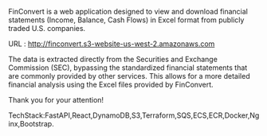 FinConvert is a web application designed to view and download financial statements (Income, Balance, Cash Flows) in Excel format from publicly traded U.S. companies.

URL : http://finconvert.s3-website-us-west-2.amazonaws.com

The data is extracted directly from the Securities and Exchange Commission (SEC), bypassing the standardized financial statements that are commonly provided by other services. This allows for a more detailed financial analysis using the Excel files provided by FinConvert.

Thank you for your attention!

TechStack:FastAPI,React,DynamoDB,S3,Terraform,SQS,ECS,ECR,Docker,Nginx,Bootstrap.

